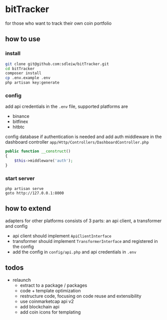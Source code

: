bitTracker
===

for those who want to track their own coin portfolio

how to use
---

### install

```bash
git clone git@github.com:sdleiw/bitTracker.git
cd bitTracker
composer install
cp .env.example .env
php artisan key:generate
```

### config

add api credentials in the `.env` file, supported platforms are

- binance
- bitfinex
- hitbtc

config database if authentication is needed
and add auth middleware in the dashboard controller `app/Http/Controllers/DashboardController.php`

```php
public function __construct()
{
    $this->middleware('auth');
}
```

### start server

```
php artisan serve
goto http://127.0.0.1:8000
```

how to extend
---
adapters for other platforms consists of 3 parts: an api client, a transformer and config

- api client should implement `ApiClientInterface`
- transformer should implement `TransformerInterface` and registered in the config
- add the config in `config/api.php` and api credentials in `.env`

todos
---

- relaunch
    - extract to a package / packages
    - code + template optimization
    - restructure code, focusing on code reuse and extensibility
    - use coinmarketcap api v2
    - add blockchain api
    - add coin icons for templating
    